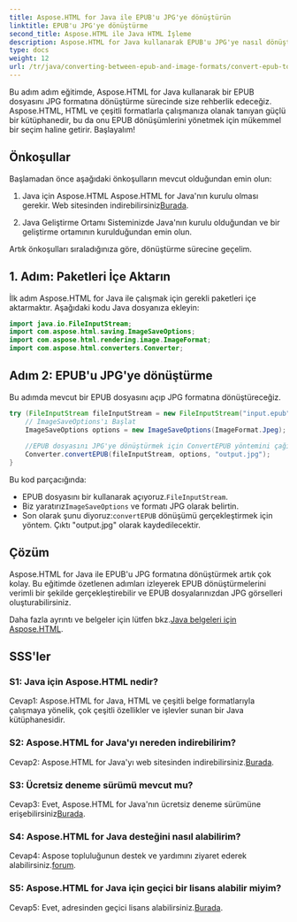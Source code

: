 ```yaml
---
title: Aspose.HTML for Java ile EPUB'u JPG'ye dönüştürün
linktitle: EPUB'u JPG'ye dönüştürme
second_title: Aspose.HTML ile Java HTML İşleme
description: Aspose.HTML for Java kullanarak EPUB'u JPG'ye nasıl dönüştüreceğinizi öğrenin. Adım adım kılavuzumuzu takip edin ve Aspose.HTML'nin gücünden yararlanın.
type: docs
weight: 12
url: /tr/java/converting-between-epub-and-image-formats/convert-epub-to-jpg/
---
```

Bu adım adım eğitimde, Aspose.HTML for Java kullanarak bir EPUB dosyasını JPG formatına dönüştürme sürecinde size rehberlik edeceğiz. Aspose.HTML, HTML ve çeşitli formatlarla çalışmanıza olanak tanıyan güçlü bir kütüphanedir, bu da onu EPUB dönüşümlerini yönetmek için mükemmel bir seçim haline getirir. Başlayalım!

## Önkoşullar

Başlamadan önce aşağıdaki önkoşulların mevcut olduğundan emin olun:

1. Java için Aspose.HTML
 Aspose.HTML for Java'nın kurulu olması gerekir. Web sitesinden indirebilirsiniz[Burada](https://releases.aspose.com/html/java/).

2. Java Geliştirme Ortamı
Sisteminizde Java'nın kurulu olduğundan ve bir geliştirme ortamının kurulduğundan emin olun.

Artık önkoşulları sıraladığınıza göre, dönüştürme sürecine geçelim.

## 1. Adım: Paketleri İçe Aktarın

İlk adım Aspose.HTML for Java ile çalışmak için gerekli paketleri içe aktarmaktır. Aşağıdaki kodu Java dosyanıza ekleyin:

```java
import java.io.FileInputStream;
import com.aspose.html.saving.ImageSaveOptions;
import com.aspose.html.rendering.image.ImageFormat;
import com.aspose.html.converters.Converter;
```

## Adım 2: EPUB'u JPG'ye dönüştürme

Bu adımda mevcut bir EPUB dosyasını açıp JPG formatına dönüştüreceğiz.

```java
try (FileInputStream fileInputStream = new FileInputStream("input.epub")) {
    // ImageSaveOptions'ı Başlat
    ImageSaveOptions options = new ImageSaveOptions(ImageFormat.Jpeg);
    
    //EPUB dosyasını JPG'ye dönüştürmek için ConvertEPUB yöntemini çağırın.
    Converter.convertEPUB(fileInputStream, options, "output.jpg");
}
```

Bu kod parçacığında:

-  EPUB dosyasını bir kullanarak açıyoruz.`FileInputStream`.
-  Biz yaratırız`ImageSaveOptions` ve formatı JPG olarak belirtin.
-  Son olarak şunu diyoruz:`convertEPUB` dönüşümü gerçekleştirmek için yöntem. Çıktı "output.jpg" olarak kaydedilecektir.

## Çözüm

Aspose.HTML for Java ile EPUB'u JPG formatına dönüştürmek artık çok kolay. Bu eğitimde özetlenen adımları izleyerek EPUB dönüştürmelerini verimli bir şekilde gerçekleştirebilir ve EPUB dosyalarınızdan JPG görselleri oluşturabilirsiniz.

 Daha fazla ayrıntı ve belgeler için lütfen bkz.[Java belgeleri için Aspose.HTML](https://reference.aspose.com/html/java/).

## SSS'ler

### S1: Java için Aspose.HTML nedir?

Cevap1: Aspose.HTML for Java, HTML ve çeşitli belge formatlarıyla çalışmaya yönelik, çok çeşitli özellikler ve işlevler sunan bir Java kütüphanesidir.

### S2: Aspose.HTML for Java'yı nereden indirebilirim?

 Cevap2: Aspose.HTML for Java'yı web sitesinden indirebilirsiniz.[Burada](https://releases.aspose.com/html/java/).

### S3: Ücretsiz deneme sürümü mevcut mu?

 Cevap3: Evet, Aspose.HTML for Java'nın ücretsiz deneme sürümüne erişebilirsiniz[Burada](https://releases.aspose.com/).

### S4: Aspose.HTML for Java desteğini nasıl alabilirim?

 Cevap4: Aspose topluluğunun destek ve yardımını ziyaret ederek alabilirsiniz.[forum](https://forum.aspose.com/).

### S5: Aspose.HTML for Java için geçici bir lisans alabilir miyim?

Cevap5: Evet, adresinden geçici lisans alabilirsiniz.[Burada](https://purchase.aspose.com/temporary-license/).

